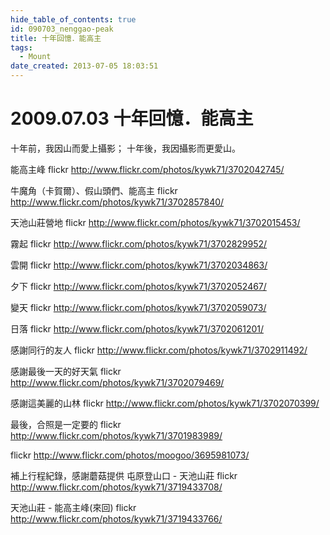 ```yaml
---
hide_table_of_contents: true
id: 090703_nenggao-peak
title: 十年回憶．能高主
tags:
  - Mount
date_created: 2013-07-05 18:03:51
---
```


2009.07.03 十年回憶．能高主
========================

十年前，我因山而愛上攝影；
十年後，我因攝影而更愛山。

能高主峰
 flickr http://www.flickr.com/photos/kywk71/3702042745/ 

牛魔角（卡賀爾）、假山頭們、能高主
 flickr http://www.flickr.com/photos/kywk71/3702857840/ 

天池山莊營地
 flickr http://www.flickr.com/photos/kywk71/3702015453/ 

霧起
 flickr http://www.flickr.com/photos/kywk71/3702829952/ 

雲開
 flickr http://www.flickr.com/photos/kywk71/3702034863/ 

夕下
 flickr http://www.flickr.com/photos/kywk71/3702052467/ 

變天
 flickr http://www.flickr.com/photos/kywk71/3702059073/ 

日落
 flickr http://www.flickr.com/photos/kywk71/3702061201/ 

感謝同行的友人
 flickr http://www.flickr.com/photos/kywk71/3702911492/ 

感謝最後一天的好天氣
 flickr http://www.flickr.com/photos/kywk71/3702079469/ 

感謝這美麗的山林
 flickr http://www.flickr.com/photos/kywk71/3702070399/ 

最後，合照是一定要的
 flickr http://www.flickr.com/photos/kywk71/3701983989/ 

 flickr http://www.flickr.com/photos/moogoo/3695981073/ 

補上行程紀錄，感謝蘑菇提供
屯原登山口 - 天池山莊
 flickr http://www.flickr.com/photos/kywk71/3719433708/ 

天池山莊 - 能高主峰(來回)
 flickr http://www.flickr.com/photos/kywk71/3719433766/ 
